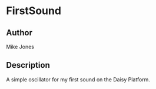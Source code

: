# FirstSound

## Author

Mike Jones

## Description

A simple oscillator for my first sound on the Daisy Platform.
